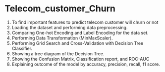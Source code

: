 # Telecom_customer_Churn
  1. To find important features to predict telecom customer will churn or not
  3. Loading the dataset and performing data preprocessing.
  5. Comparing One-hot Encoding and Label Encoding for the data set.
  6. Performing Data Transformation (MinMaxScaler). 
  7. Performing Grid Search and Cross-Validation with Decision Tree Classifier.
  8. Showing a tree diagram of the Decision Tree.
  9. Showing the Confusion Matrix, Classification report, and ROC-AUC
  10. Explaining outcome of the model by accuracy, precision, recall, f1 score.
